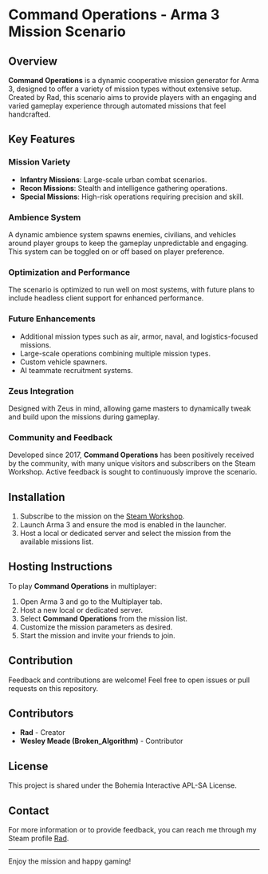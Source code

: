# Command Operations - Arma 3 Mission Scenario

## Overview
**Command Operations** is a dynamic cooperative mission generator for Arma 3, designed to offer a variety of mission types without extensive setup. Created by Rad, this scenario aims to provide players with an engaging and varied gameplay experience through automated missions that feel handcrafted.

## Key Features

### Mission Variety
- **Infantry Missions**: Large-scale urban combat scenarios.
- **Recon Missions**: Stealth and intelligence gathering operations.
- **Special Missions**: High-risk operations requiring precision and skill.

### Ambience System
A dynamic ambience system spawns enemies, civilians, and vehicles around player groups to keep the gameplay unpredictable and engaging. This system can be toggled on or off based on player preference.

### Optimization and Performance
The scenario is optimized to run well on most systems, with future plans to include headless client support for enhanced performance.

### Future Enhancements
- Additional mission types such as air, armor, naval, and logistics-focused missions.
- Large-scale operations combining multiple mission types.
- Custom vehicle spawners.
- AI teammate recruitment systems.

### Zeus Integration
Designed with Zeus in mind, allowing game masters to dynamically tweak and build upon the missions during gameplay.

### Community and Feedback
Developed since 2017, **Command Operations** has been positively received by the community, with many unique visitors and subscribers on the Steam Workshop. Active feedback is sought to continuously improve the scenario.

## Installation
1. Subscribe to the mission on the [Steam Workshop](https://steamcommunity.com/sharedfiles/filedetails/?id=2499837805).
2. Launch Arma 3 and ensure the mod is enabled in the launcher.
3. Host a local or dedicated server and select the mission from the available missions list.

## Hosting Instructions
To play **Command Operations** in multiplayer:
1. Open Arma 3 and go to the Multiplayer tab.
2. Host a new local or dedicated server.
3. Select **Command Operations** from the mission list.
4. Customize the mission parameters as desired.
5. Start the mission and invite your friends to join.

## Contribution
Feedback and contributions are welcome! Feel free to open issues or pull requests on this repository.

## Contributors
- **Rad** - Creator
- **Wesley Meade (Broken_Algorithm)** - Contributor

## License
This project is shared under the Bohemia Interactive APL-SA License.

## Contact
For more information or to provide feedback, you can reach me through my Steam profile [Rad](https://steamcommunity.com/id/radeni).

---

Enjoy the mission and happy gaming!
